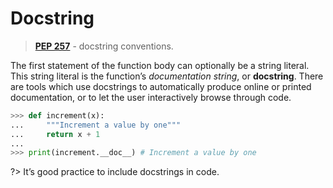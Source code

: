 # Docstring

> [**PEP 257**](https://peps.python.org/pep-0257/) - docstring conventions.

The first statement of the function body can optionally be a string literal. This string literal is the function’s *documentation string*, or **docstring**. There are tools which use docstrings to automatically produce online or printed documentation, or to let the user interactively browse through code.

```python
>>> def increment(x):
...     """Increment a value by one"""
...     return x + 1
... 
>>> print(increment.__doc__) # Increment a value by one
```

?> It’s good practice to include docstrings in code.
